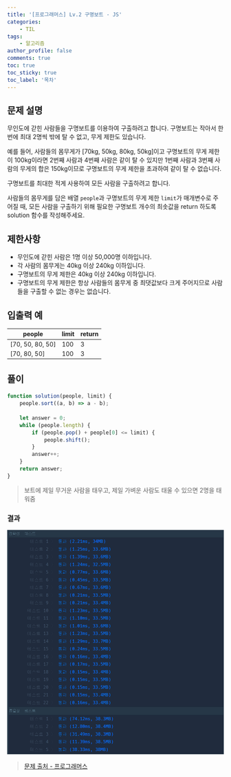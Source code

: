 ```yaml
---
title: '[프로그래머스] Lv.2 구명보트 - JS'
categories:
    - TIL
tags:
    - 알고리즘
author_profile: false
comments: true
toc: true
toc_sticky: true
toc_label: '목차'
---
```


## 문제 설명
무인도에 갇힌 사람들을 구명보트를 이용하여 구출하려고 합니다. 구명보트는 작아서 한 번에 최대 2명씩 밖에 탈 수 없고, 무게 제한도 있습니다.

예를 들어, 사람들의 몸무게가 [70kg, 50kg, 80kg, 50kg]이고 구명보트의 무게 제한이 100kg이라면 2번째 사람과 4번째 사람은 같이 탈 수 있지만 1번째 사람과 3번째 사람의 무게의 합은 150kg이므로 구명보트의 무게 제한을 초과하여 같이 탈 수 없습니다.

구명보트를 최대한 적게 사용하여 모든 사람을 구출하려고 합니다.

사람들의 몸무게를 담은 배열 `people`과 구명보트의 무게 제한 `limit`가 매개변수로 주어질 때, 모든 사람을 구출하기 위해 필요한 구명보트 개수의 최솟값을 return 하도록 solution 함수를 작성해주세요.

## 제한사항
* 무인도에 갇힌 사람은 1명 이상 50,000명 이하입니다.
* 각 사람의 몸무게는 40kg 이상 240kg 이하입니다.
* 구명보트의 무게 제한은 40kg 이상 240kg 이하입니다.
* 구명보트의 무게 제한은 항상 사람들의 몸무게 중 최댓값보다 크게 주어지므로 사람들을 구출할 수 없는 경우는 없습니다.

## 입출력 예

| people           	| limit 	| return 	|
|------------------	|-------	|--------	|
| [70, 50, 80, 50] 	| 100   	| 3      	|
| [70, 80, 50]     	| 100   	| 3      	|

## 풀이
```javascript
function solution(people, limit) {
    people.sort((a, b) => a - b);
    
    let answer = 0;
    while (people.length) {
        if (people.pop() + people[0] <= limit) {
            people.shift();
        }
        answer++;
    }
    return answer;
}
```
> 보트에 제일 무거운 사람을 태우고, 제일 가벼운 사람도 태울 수 있으면 2명을 태워줌

### 결과
![result1](/assets/images/2023/10/08/algorithm-90-result1.png)

>[문제 출처 - 프로그래머스](https://school.programmers.co.kr/learn/courses/30/lessons/42885)